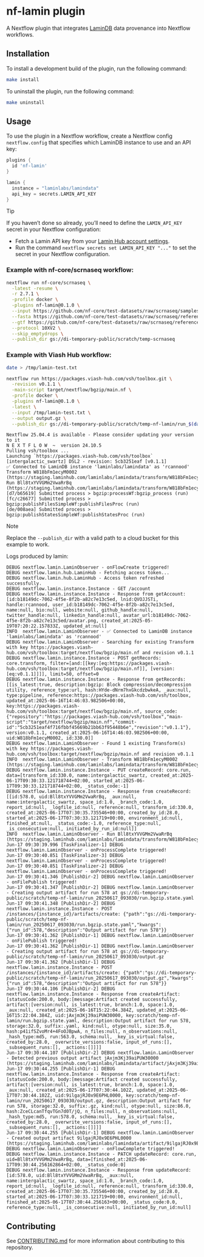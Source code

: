 # nf-lamin plugin

A Nextflow plugin that integrates
[LaminDB](https://github.com/laminlabs/lamindb) data provenance into
Nextflow workflows.

## Installation

To install a development build of the plugin, run the following command:

```bash
make install
```

To uninstall the plugin, run the following command:

```bash
make uninstall
```

## Usage

To use the plugin in a Nextflow workflow, create a Nextflow config
`nextflow.config` that specifies which LaminDB instance to use and an
API key:

```groovy
plugins {
  id 'nf-lamin'
}

lamin {
  instance = "laminlabs/lamindata"
  api_key = secrets.LAMIN_API_KEY
}
```

> [!TIP]
>
> If you haven’t done so already, you’ll need to define the
> `LAMIN_API_KEY` secret in your Nextflow configuration:
>
> - Fetch a Lamin API key from your [Lamin Hub account
>   settings](https://lamin.ai/settings).
> - Run the command `nextflow secrets set LAMIN_API_KEY "..."` to set
>   the secret in your Nextflow configuration.

### Example with nf-core/scrnaseq workflow:

```bash
nextflow run nf-core/scrnaseq \
  -latest -resume \
  -r 2.7.1 \
  -profile docker \
  -plugins nf-lamin@0.1.0 \
  --input https://github.com/nf-core/test-datasets/raw/scrnaseq/samplesheet-2-0.csv \
  --fasta https://github.com/nf-core/test-datasets/raw/scrnaseq/reference/GRCm38.p6.genome.chr19.fa \
  --gtf https://github.com/nf-core/test-datasets/raw/scrnaseq/reference/gencode.vM19.annotation.chr19.gtf \
  --protocol 10XV2 \
  --skip_emptydrops \
  --publish_dir gs://di-temporary-public/scratch/temp-scrnaseq
```

### Example with Viash Hub workflow:

```bash
date > /tmp/lamin-test.txt

nextflow run https://packages.viash-hub.com/vsh/toolbox.git \
  -revision v0.1.1 \
  -main-script target/nextflow/bgzip/main.nf \
  -profile docker \
  -plugins nf-lamin@0.1.0 \
  -latest \
  --input /tmp/lamin-test.txt \
  --output output.gz \
  --publish_dir gs://di-temporary-public/scratch/temp-nf-lamin/run_$(date +%Y%m%d_%H%M%S)
```

    Nextflow 25.04.4 is available - Please consider updating your version to it
    N E X T F L O W  ~  version 24.10.5
    Pulling vsh/toolbox ...
    Launching `https://packages.viash-hub.com/vsh/toolbox` [intergalactic_swartz] DSL2 - revision: 5cb3251eaf [v0.1.1]
    ✅ Connected to LaminDB instance 'laminlabs/lamindata' as 'rcannood'
    Transform W818bFm1ecyM0002 (https://staging.laminhub.com/laminlabs/lamindata/transform/W818bFm1ecyM0002)
    Run Bll8txYVVGMm2VwaRrBq (https://staging.laminhub.com/laminlabs/lamindata/transform/W818bFm1ecyM0002/Bll8txYVVGMm2VwaRrBq)
    [d7/b65619] Submitted process > bgzip:processWf:bgzip_process (run)
    [fc/c26677] Submitted process > bgzip:publishFilesSimpleWf:publishFilesProc (run)
    [de/008aea] Submitted process > bgzip:publishStatesSimpleWf:publishStatesProc (run)

> [!NOTE]
>
> Replace the `--publish_dir` with a valid path to a cloud bucket for
> this example to work.

Logs produced by lamin:

    DEBUG nextflow.lamin.LaminObserver - onFlowCreate triggered!
    DEBUG nextflow.lamin.hub.LaminHub - Fetching access token...
    DEBUG nextflow.lamin.hub.LaminHub - Access token refreshed successfully.
    DEBUG nextflow.lamin.instance.Instance - GET /account
    DEBUG nextflow.lamin.instance.Instance - Response from getAccount: [id:b18149dc-7062-4f5e-8f2b-a82c7e13c5ed, lnid:QVOJJSTi, handle:rcannood, user_id:b18149dc-7062-4f5e-8f2b-a82c7e13c5ed, name:null, bio:null, website:null, github_handle:null, twitter_handle:null, linkedin_handle:null, avatar_url:b18149dc-7062-4f5e-8f2b-a82c7e13c5ed/avatar.png, created_at:2025-05-19T07:20:22.157833Z, updated_at:null]
    INFO  nextflow.lamin.LaminObserver - ✅ Connected to LaminDB instance 'laminlabs/lamindata' as 'rcannood'
    DEBUG nextflow.lamin.LaminObserver - Searching for existing Transform with key https://packages.viash-hub.com/vsh/toolbox:target/nextflow/bgzip/main.nf and revision v0.1.1
    DEBUG nextflow.lamin.instance.Instance - POST getRecords: core.transform, filter=[and:[[key:[eq:https://packages.viash-hub.com/vsh/toolbox:target/nextflow/bgzip/main.nf]], [version:[eq:v0.1.1]]]], limit=50, offset=0
    DEBUG nextflow.lamin.instance.Instance - Response from getRecords: [[is_latest:true, description:bgzip: Block compression/decompression utility, reference_type:url, hash:HYde-dNrm7hxGkcdzbwkeA, _aux:null, type:pipeline, reference:https://packages.viash-hub.com/vsh/toolbox, updated_at:2025-06-16T14:46:03.982506+00:00, key:https://packages.viash-hub.com/vsh/toolbox:target/nextflow/bgzip/main.nf, source_code:{"repository":"https://packages.viash-hub.com/vsh/toolbox","main-script":"target/nextflow/bgzip/main.nf","commit-id":"5cb3251eaf4f716fbbf45669b21bb63f95448b6e","revision":"v0.1.1"}, version:v0.1.1, created_at:2025-06-16T14:46:03.982506+00:00, uid:W818bFm1ecyM0002, id:330.0]]
    DEBUG nextflow.lamin.LaminObserver - Found 1 existing Transform(s) with key https://packages.viash-hub.com/vsh/toolbox:target/nextflow/bgzip/main.nf and revision v0.1.1
    INFO  nextflow.lamin.LaminObserver - Transform W818bFm1ecyM0002 (https://staging.laminhub.com/laminlabs/lamindata/transform/W818bFm1ecyM0002)
    DEBUG nextflow.lamin.instance.Instance - PUT createRecord: core.run, data=[transform_id:330.0, name:intergalactic_swartz, created_at:2025-06-17T09:30:33.121718744+02:00, started_at:2025-06-17T09:30:33.121718744+02:00, _status_code:-1]
    DEBUG nextflow.lamin.instance.Instance - Response from createRecord: [[id:578.0, uid:Bll8txYVVGMm2VwaRrBq, _aux:null, name:intergalactic_swartz, space_id:1.0, _branch_code:1.0, report_id:null, _logfile_id:null, reference:null, transform_id:330.0, created_at:2025-06-17T07:30:35.735546+00:00, created_by_id:28.0, started_at:2025-06-17T07:30:33.121719+00:00, environment_id:null, finished_at:null, _status_code:-1.0, reference_type:null, _is_consecutive:null, initiated_by_run_id:null]]
    INFO  nextflow.lamin.LaminObserver - Run Bll8txYVVGMm2VwaRrBq (https://staging.laminhub.com/laminlabs/lamindata/transform/W818bFm1ecyM0002/Bll8txYVVGMm2VwaRrBq)
    Jun-17 09:30:39.996 [TaskFinalizer-1] DEBUG nextflow.lamin.LaminObserver - onProcessComplete triggered!
    Jun-17 09:30:40.851 [TaskFinalizer-3] DEBUG nextflow.lamin.LaminObserver - onProcessComplete triggered!
    Jun-17 09:30:40.851 [TaskFinalizer-2] DEBUG nextflow.lamin.LaminObserver - onProcessComplete triggered!
    Jun-17 09:30:41.346 [PublishDir-2] DEBUG nextflow.lamin.LaminObserver - onFilePublish triggered!
    Jun-17 09:30:41.347 [PublishDir-2] DEBUG nextflow.lamin.LaminObserver - Creating output artifact for run 578 at gs://di-temporary-public/scratch/temp-nf-lamin/run_20250617_093030/run.bgzip.state.yaml
    Jun-17 09:30:41.348 [PublishDir-2] DEBUG nextflow.lamin.instance.Instance - POST /instances/{instance_id}/artifacts/create: {"path":"gs://di-temporary-public/scratch/temp-nf-lamin/run_20250617_093030/run.bgzip.state.yaml","kwargs":{"run_id":578,"description":"Output artifact for run 578"}}
    Jun-17 09:30:41.362 [PublishDir-1] DEBUG nextflow.lamin.LaminObserver - onFilePublish triggered!
    Jun-17 09:30:41.362 [PublishDir-1] DEBUG nextflow.lamin.LaminObserver - Creating output artifact for run 578 at gs://di-temporary-public/scratch/temp-nf-lamin/run_20250617_093030/output.gz
    Jun-17 09:30:41.362 [PublishDir-1] DEBUG nextflow.lamin.instance.Instance - POST /instances/{instance_id}/artifacts/create: {"path":"gs://di-temporary-public/scratch/temp-nf-lamin/run_20250617_093030/output.gz","kwargs":{"run_id":578,"description":"Output artifact for run 578"}}
    Jun-17 09:30:44.106 [PublishDir-2] DEBUG nextflow.lamin.instance.Instance - Response from createArtifact: [statusCode:200.0, body:[message:Artifact created successfully, artifact:[version:null, is_latest:true, branch:1.0, space:1.0, _aux:null, created_at:2025-06-16T15:22:04.384Z, updated_at:2025-06-16T15:22:04.384Z, uid:jAxjm3Kj39aiPUW30000, key:scratch/temp-nf-lamin/run.bgzip.state.yaml, description:Output artifact for run 578, storage:32.0, suffix:.yaml, kind:null, otype:null, size:35.0, hash:p41ifSZvoMr4+4FoOJBpwA, n_files:null, n_observations:null, _hash_type:md5, run:563.0, schema:null, _key_is_virtual:false, created_by:28.0, _overwrite_versions:false, input_of_runs:[], _subsequent_runs:[], _actions:[]]]]
    Jun-17 09:30:44.107 [PublishDir-2] DEBUG nextflow.lamin.LaminObserver - Detected previous output artifact jAxjm3Kj39aiPUW30000 (https://staging.laminhub.com/laminlabs/lamindata/artifact/jAxjm3Kj39aiPUW30000)
    Jun-17 09:30:44.255 [PublishDir-1] DEBUG nextflow.lamin.instance.Instance - Response from createArtifact: [statusCode:200.0, body:[message:Artifact created successfully, artifact:[version:null, is_latest:true, branch:1.0, space:1.0, _aux:null, created_at:2025-06-17T07:30:44.102Z, updated_at:2025-06-17T07:30:44.102Z, uid:9ilgajRJ0x9E6PHL0000, key:scratch/temp-nf-lamin/run_20250617_093030/output.gz, description:Output artifact for run 578, storage:32.0, suffix:.gz, kind:null, otype:null, size:86.0, hash:ZceCLcanTfqvTGn7d0T/jQ, n_files:null, n_observations:null, _hash_type:md5, run:578.0, schema:null, _key_is_virtual:false, created_by:28.0, _overwrite_versions:false, input_of_runs:[], _subsequent_runs:[], _actions:[]]]]
    Jun-17 09:30:44.255 [PublishDir-1] DEBUG nextflow.lamin.LaminObserver - Created output artifact 9ilgajRJ0x9E6PHL0000 (https://staging.laminhub.com/laminlabs/lamindata/artifact/9ilgajRJ0x9E6PHL0000)
    DEBUG nextflow.lamin.LaminObserver - onFlowComplete triggered!
    DEBUG nextflow.lamin.instance.Instance - PATCH updateRecord: core.run, uid=Bll8txYVVGMm2VwaRrBq, data=[finished_at:2025-06-17T09:30:44.256162864+02:00, _status_code:0]
    DEBUG nextflow.lamin.instance.Instance - Response from updateRecord: [id:578.0, uid:Bll8txYVVGMm2VwaRrBq, _aux:null, name:intergalactic_swartz, space_id:1.0, _branch_code:1.0, report_id:null, _logfile_id:null, reference:null, transform_id:330.0, created_at:2025-06-17T07:30:35.735546+00:00, created_by_id:28.0, started_at:2025-06-17T07:30:33.121719+00:00, environment_id:null, finished_at:2025-06-17T07:30:44.256163+00:00, _status_code:0.0, reference_type:null, _is_consecutive:null, initiated_by_run_id:null]

## Contributing

See [CONTRIBUTING.md](CONTRIBUTING.md) for more information about
contributing to this repository.
